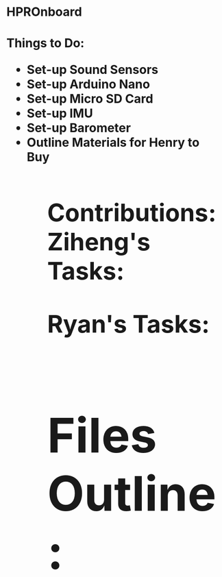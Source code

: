 # HPROnboard
 
<h1>Things to Do:<h1\>
<ul>
    <li>Set-up Sound Sensors<li\>
    <li>Set-up Arduino Nano<li\>
    <li>Set-up Micro SD Card<li\>
    <li>Set-up IMU<li\>
    <li>Set-up Barometer<li\>
    <li>Outline Materials for Henry to Buy<li\>
<ul>

<h1>Contributions:<h1\>
Ziheng's Tasks:

Ryan's Tasks:

<h1>Files Outline:<h1\>
